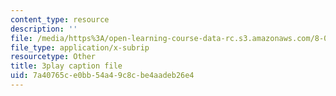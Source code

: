 ```yaml
---
content_type: resource
description: ''
file: /media/https%3A/open-learning-course-data-rc.s3.amazonaws.com/8-01sc-classical-mechanics-fall-2016/7a40765ce0bb54a49c8cbe4aadeb26e4_fLuyZ7ayDog.vtt
file_type: application/x-subrip
resourcetype: Other
title: 3play caption file
uid: 7a40765c-e0bb-54a4-9c8c-be4aadeb26e4
---
```

